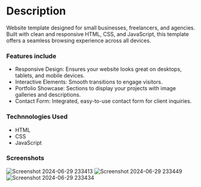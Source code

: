 # Description
Website template designed for small businesses, freelancers, and agencies. Built with clean and responsive HTML, CSS, and JavaScript, this template offers a seamless browsing experience across all devices. 

### Features include
- Responsive Design: Ensures your website looks great on desktops, tablets, and mobile devices.
- Interactive Elements: Smooth transitions to engage visitors.
- Portfolio Showcase: Sections to display your projects with image galleries and descriptions.
- Contact Form: Integrated, easy-to-use contact form for client inquiries.

### Technnologies Used 
- HTML
- CSS
- JavaScript

### Screenshots

![Screenshot 2024-06-29 233413](https://github.com/jessvasq/Company_Site/assets/119137671/1c5f5429-70a4-4d86-bae1-2dbf3a4f46d8)
![Screenshot 2024-06-29 233449](https://github.com/jessvasq/Company_Site/assets/119137671/4098ee3a-7cad-48a4-98f3-23ee9d5ab0f4)
![Screenshot 2024-06-29 233434](https://github.com/jessvasq/Company_Site/assets/119137671/4271d00c-c61c-4f75-8ae0-26ec0be1bc89)
